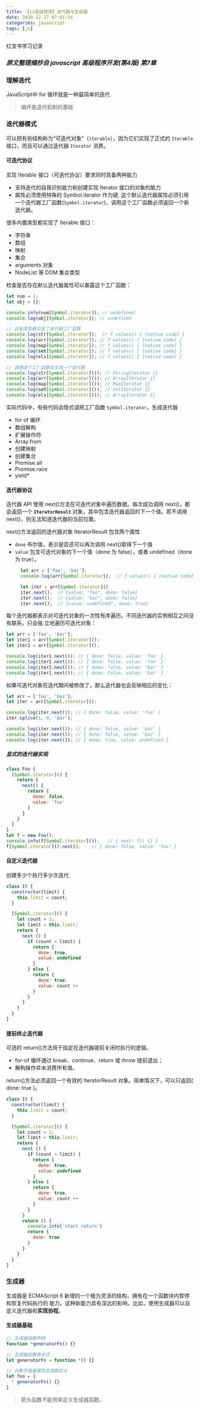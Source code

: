 ```yaml
---
title: 【js高级程序】迭代器与生成器
date: 2020-12-17 07:01:14
categories: javascript
tags: [js]
---
```


红宝书学习记录

### *原文整理摘抄自 javascript 高级程序开发(第4版) 第7章*

### 理解迭代
JavaScript中 for 循环就是一种最简单的迭代
> 循环是迭代机制的基础

### 迭代器模式
可以把有些结构称为“可迭代对象”（`iterable`），因为它们实现了正式的 `Iterable` 接口，而且可以通过迭代器 `Iterator` 消费。

#### 可迭代协议
实现 Iterable 接口（可迭代协议）要求同时具备两种能力
- 支持迭代的自我识别能力和创建实现 Iterator 接口的对象的能力
- 属性必须使用特殊的 Symbol.iterator 作为键, 这个默认迭代器属性必须引用一个迭代器工厂函数(`Symbol.iterator`)，调用这个工厂函数必须返回一个新迭代器。

很多内置类型都实现了 Iterable 接口：
- 字符串
- 数组
- 映射
- 集合
- arguments 对象
- NodeList 等 DOM 集合类型

检查是否存在默认迭代器属性可以暴露这个工厂函数：
```js
let num = 1;
let obj = {};

console.info(num[Symbol.iterator]); // undefined;
console.log(obj[Symbol.iterator]); // undefined
```

```js
// 这些类型都实现了迭代器工厂函数
console.log(str[Symbol.iterator]);  // f values() { [native code] }
console.log(arr[Symbol.iterator]); // f values() { [native code] }
console.log(map[Symbol.iterator]); // f values() { [native code] }
console.log(set[Symbol.iterator]); // f values() { [native code] }
console.log(els[Symbol.iterator]); // f values() { [native code] }

// 调用这个工厂函数会生成一个迭代器
console.log(str[Symbol.iterator]()); // StringIterator {} 
console.log(arr[Symbol.iterator]()); // ArrayIterator {} 
console.log(map[Symbol.iterator]()); // MapIterator {}
console.log(set[Symbol.iterator]()); // SetIterator {}
console.log(els[Symbol.iterator]()); // ArrayIterator {}
```

实际代码中，有些代码会隐式调用工厂函数 `Symbol.iterator`，生成迭代器
- for of 循环
- 数组解构
- 扩展操作符
- Array.from
- 创建映射
- 创建集合
- Promise.all
- Promise.race
- yield*

#### 迭代器协议
迭代器 API 使用 next()方法在可迭代对象中遍历数据。每次成功调用 next()，都会返回一个 **`IteratorResult`** 对象，其中包含迭代器返回的下一个值。若不调用 next()，则无法知道迭代器的当前位置。

next()方法返回的迭代器对象 IteratorResult 包含两个属性
- `done`  布尔值，表示是否还可以再次调用 next()取得下一个值
- `value`  包含可迭代对象的下一个值（done 为 false），或者 undefined（done 为 true）。
  ```js
    let arr = ['foo', 'bar'];
    console.log(arr[Symbol.iterator]);  // ƒ values() { [native code] }

    let iter = arr[Symbol.iterator]()
    iter.next();  // {value: "foo", done: false}
    iter.next();  // {value: "bar", done: false}
    iter.next();  // {value: undefined", done: true}
  ```

每个迭代器都表示对可迭代对象的一次性有序遍历。不同迭代器的实例相互之间没有联系，只会独 立地遍历可迭代对象：
```js
let arr = ['foo', 'bar'];
let iter1 = arr[Symbol.iterator]();
let iter2 = arr[Symbol.iterator]();

console.log(iter1.next()); // { done: false, value: 'foo' } 
console.log(iter2.next()); // { done: false, value: 'foo' } 
console.log(iter2.next()); // { done: false, value: 'bar' } 
console.log(iter1.next()); // { done: false, value: 'bar' }
```

如果可迭代对象在迭代期间被修改了，那么迭代器也会反映相应的变化：
```js
let arr = ['foo', 'baz'];
let iter = arr[Symbol.iterator]();

console.log(iter.next()); // { done: false, value: 'foo' }
iter.splice(1, 0, 'bar');

console.log(iter.next()); // { done: false, value: 'bar' }
console.log(iter.next()); // { done: false, value: 'baz' }
console.log(iter.next()); // { done: true, value: undefined }
```

##### 显式的迭代器实现
```js
class Foo {
  [Symbol.iterator]() {
    return {
      next() {
        return {
          done: false,
          value: 'foo'
        }
      }
    }
  }
}
let f = new Foo();
console.info(f[Symbol.iterator]());   // { next: f() {} }
f[Symbol.iterator]().next();    // { done: false, value: 'foo' }
```

#### 自定义迭代器
创建多少个执行多少次迭代
```js
class It {
  constructor(limit) {
    this.limit = count;
  }

  [Symbol.iterator]() {
    let count = 1;
    let limit = this.limit;
    return {
      next () {
        if (count > limit) {
          return {
            done: true,
            value: undefined
          }
        } else {
          return {
            done: true,
            value: count ++
          }
        }
      }
    }
  }
}
```

#### 提前终止迭代器
可选的 return()方法用于指定在迭代器提前关闭时执行的逻辑。
- for-of 循环通过 break、continue、return 或 throw 提前退出；
- 解构操作并未消费所有值。

return()方法必须返回一个有效的 IteratorResult 对象。简单情况下，可以只返回{ done: true }。
```js
class It {
  constructor(limit) {
    this.limit = count;
  }

  [Symbol.iterator]() {
    let count = 1;
    let limit = this.limit;
    return {
      next () {
        if (count > limit) {
          return {
            done: true,
            value: undefined
          }
        } else {
          return {
            done: true,
            value: count ++
          }
        }
      }
      return () {
        console.info('start return')
        return {
          done: true
        }
      }
    }
  }
}
```

### 生成器
生成器是 ECMAScript 6 新增的一个极为灵活的结构，拥有在一个函数块内暂停和恢复代码执行的 能力。这种新能力具有深远的影响，比如，使用生成器可以自定义迭代器和**实现协程**。

#### 生成器基础
```js
// 生成器函数声明
function *generatorFn() {}

// 生成器函数表达式
let generatorFn = function *() {}

// 对象字面量属性生成器定义
let foo = {
  * generatorFn() {}
}
```
> 箭头函数不能用来定义生成器函数。


